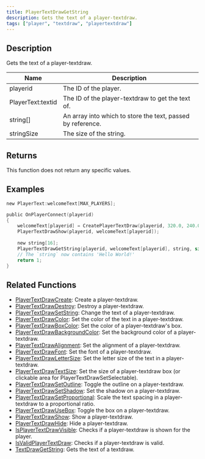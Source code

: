 ```yaml
---
title: PlayerTextDrawGetString
description: Gets the text of a player-textdraw.
tags: ["player", "textdraw", "playertextdraw"]
---
```


<VersionWarn version='omp v1.1.0.2612' />

## Description

Gets the text of a player-textdraw.

| Name     | Description                     |
| -------- | ------------------------------- |
| playerid | The ID of the player. |
| PlayerText:textid | The ID of the player-textdraw to get the text of. |
| string[] | An array into which to store the text, passed by reference. |
| stringSize | The size of the string. |

## Returns

This function does not return any specific values.

## Examples

```c
new PlayerText:welcomeText[MAX_PLAYERS];

public OnPlayerConnect(playerid)
{
	welcomeText[playerid] = CreatePlayerTextDraw(playerid, 320.0, 240.0, "Hello World!");
	PlayerTextDrawShow(playerid, welcomeText[playerid]);
	
	new string[16];
	PlayerTextDrawGetString(playerid, welcomeText[playerid], string, sizeof(string));
	// The `string` now contains 'Hello World!'
	return 1;
}
```

## Related Functions

- [PlayerTextDrawCreate](PlayerTextDrawCreate): Create a player-textdraw.
- [PlayerTextDrawDestroy](PlayerTextDrawDestroy): Destroy a player-textdraw.
- [PlayerTextDrawSetString](PlayerTextDrawSetString): Change the text of a player-textdraw.
- [PlayerTextDrawColor](PlayerTextDrawColor): Set the color of the text in a player-textdraw.
- [PlayerTextDrawBoxColor](PlayerTextDrawBoxColor): Set the color of a player-textdraw's box.
- [PlayerTextDrawBackgroundColor](PlayerTextDrawBackgroundColor): Set the background color of a player-textdraw.
- [PlayerTextDrawAlignment](PlayerTextDrawAlignment): Set the alignment of a player-textdraw.
- [PlayerTextDrawFont](PlayerTextDrawFont): Set the font of a player-textdraw.
- [PlayerTextDrawLetterSize](PlayerTextDrawLetterSize): Set the letter size of the text in a player-textdraw.
- [PlayerTextDrawTextSize](PlayerTextDrawTextSize): Set the size of a player-textdraw box (or clickable area for PlayerTextDrawSetSelectable).
- [PlayerTextDrawSetOutline](PlayerTextDrawSetOutline): Toggle the outline on a player-textdraw.
- [PlayerTextDrawSetShadow](PlayerTextDrawSetShadow): Set the shadow on a player-textdraw.
- [PlayerTextDrawSetProportional](PlayerTextDrawSetProportional): Scale the text spacing in a player-textdraw to a proportional ratio.
- [PlayerTextDrawUseBox](PlayerTextDrawUseBox): Toggle the box on a player-textdraw.
- [PlayerTextDrawShow](PlayerTextDrawShow): Show a player-textdraw.
- [PlayerTextDrawHide](PlayerTextDrawHide): Hide a player-textdraw.
- [IsPlayerTextDrawVisible](IsPlayerTextDrawVisible): Checks if a player-textdraw is shown for the player.
- [IsValidPlayerTextDraw](IsValidPlayerTextDraw): Checks if a player-textdraw is valid.
- [TextDrawGetString](TextDrawGetString): Gets the text of a textdraw.
